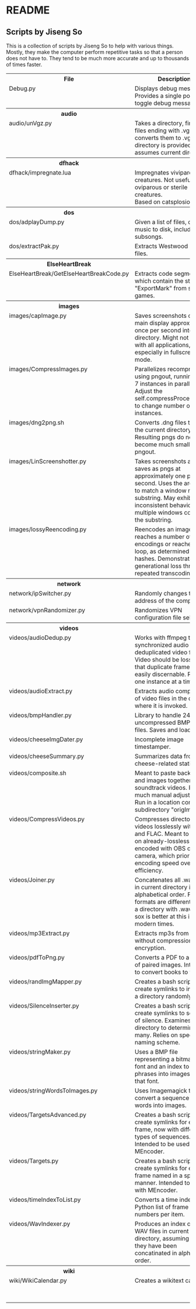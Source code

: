 # README

## Scripts by Jiseng So

This is a collection of scripts by Jiseng So to help with various things. Mostly, they make the computer perform repetitive tasks so that a person does not have to. They tend to be much more accurate and up to thousands of times faster.

<table>
<tr><th>File</th><th>Description</th><th>Dependencies</th><th>Usage</th></tr>
<tr><td>Debug.py</td><td>Displays debug messages. Provides a single point to toggle debug messaging.</td><td></td><td>Import in Python.</td></tr>
<tr><th>audio</th><th colspan=3>Scripts for mostly audio stuff.</th></tr>
<tr><td>audio/unVgz.py</td><td>Takes a directory, finds all files ending with .vgz, converts them to .vgm. If no directory is provided, assumes current directory.</td><td>Depends on gunzip</td><td>unVgz.py {vgzDirectory}</td></tr>
<tr><th>dfhack</th><th colspan=3>Scripts for dfhack to interact with Dwarf Fortress.</th></tr>
<tr><td>dfhack/impregnate.lua</td><td>Impregnates viviparous creatures. Not useful with oviparous or sterile creatures.<br />Based on catsplosion.</td><td>Dwarf Fortress and dfhack</td><td>
<pre>impregnate           If the cursor points at a creature, impregnate it.
impregnate -query    Displays would-be-affected creatures without action.
impregnate -all      Affects all creatures in local site.
impregnate -species  Affects all individuals of the same species as the selected creature.
</pre>
</td></tr>
<tr><th>dos</th><th colspan=3>Utilities which interact with DOS-era files.</th></tr>
<tr><td>dos/adplayDump.py</td><td>Given a list of files, dump all music to disk, including subsongs.</td><td>Linux, adplay, sox</td><td>adplayDump.py -d {outDir} {*inputFiles}</td></tr>
<tr><td>dos/extractPak.py</td><td>Extracts Westwood .PAK files.</td><td>None</td><td>extractPak.py {PAKfile}</td></tr>
<tr><th>ElseHeartBreak</th><th colspan=3>Things for the video game Else: Heart.Break()</th></tr>
<tr><td>ElseHeartBreak/GetElseHeartBreakCode.py</td><td>Extracts code segments which contain the string "ExportMark" from saved games.</td><td>None</td><td>GetElseHeartBreakCode.py {EHBSavedGame}</td></tr>
<tr><th>images</th><th colspan=3>Manipulates images somehow.</th></tr>
<tr><td>images/capImage.py</td><td>Saves screenshots of the main display approximately once per second into a directory. Might not work with all applications, especially in fullscreen mode.</td><td>Windows, Pillow</td><td>capImage.py {basename}</td></tr>
<tr><td>images/CompressImages.py</td><td>Parallelizes recompression using pngout, running up to 7 instances in parallel. Adjust the self.compressProcessesMax to change number of instances.</td><td>pngout</td><td>CompressImages.py {DirectoryWithPngs}</td></tr>
<tr><td>images/dng2png.sh</td><td>Converts .dng files to .png in the current directory. Resulting pngs do not become much smaller with pngout.</td><td>basename, dcraw, pnmtopng, exiftool</td><td>dng2png.sh (no arguments)</td></tr>
<tr><td>images/LinScreenshotter.py</td><td>Takes screenshots and saves as pngs at approximately one per second. Uses the argument to match a window name substring. May exhibit inconsistent behavior if multiple windows contain the substring.</td><td>Linux, xwininfo, imagemagick</td><td>LinScreenshotter.py {WindowNameSubstring}</td></tr>
<tr><td>images/lossyReencoding.py</td><td>Reencodes an image until it reaches a number of encodings or reaches a loop, as determined by file hashes. Demonstrates generational loss through repeated transcoding.</td><td>imagemagick</td><td>lossyReencoding.py {imageFile}</td></tr>
<tr><th>network</th><th colspan=3>Utilities which help perform computer networking operations.</th></tr>
<tr><td>network/ipSwitcher.py</td><td>Randomly changes the IP address of the computer.</td><td>ifconfig, route</td><td>ipSwitcher.py (No arguments)</td></tr>
<tr><td>network/vpnRandomizer.py</td><td>Randomizes VPN configuration file selection.</td><td>None</td><td>vpnRandomizer.py (No arguments)</td></tr>
<tr><th>videos</th><th colspan=3>Scripts which help with making and processing videos.</th></tr>
<tr><td>videos/audioDedup.py</td><td>Works with ffmpeg to create synchronized audio to deduplicated video frames. Video should be lossless so that duplicate frames are easily discernable. Run only one instance at a time.</td><td>Linux, ffmpeg, mkvmerge, mpv.</td><td>audioDedup.py {videoFile}</td></tr>
<tr><td>videos/audioExtract.py</td><td>Extracts audio component of video files in the directory where it is invoked.</td><td>mkvmerge</td><td>audioExtract.py .</td></tr>
<tr><td>videos/bmpHandler.py</td><td>Library to handle 24-bit, uncompressed BMP image files. Saves and loads.</td><td>None</td><td>Import in Python</td></tr>
<tr><td>videos/cheeseImgDater.py</td><td>Incomplete image timestamper.</td><td></td><td></td></tr>
<tr><td>videos/cheeseSummary.py</td><td>Summarizes data from my cheese-related statistics.</td><td></td><td></td></tr>
<tr><td>videos/composite.sh</td><td>Meant to paste backgrounds and images together for soundtrack videos. Requires much manual adjustment. Run in a location containing subdirectory "origImages".</td><td>imagemagick</td><td>composite.sh</td></tr>
<tr><td>videos/CompressVideos.py</td><td>Compresses directory of videos losslessly with VP9 and FLAC. Meant to be used on already-lossless video encoded with OBS or a camera, which prioritize encoding speed over space efficiency.</td><td>ffmpeg, mkvinfo</td><td>CompressVideos.py {directoryOfVideos}</td></tr>
<tr><td>videos/Joiner.py</td><td>Concatenates all .wav files in current directory in alphabetical order. Fails if formats are different. Run in a directory with .wav files. sox is better at this in modern times.</td><td>None</td><td>Joiner.py (No arguments)</td></tr>
<tr><td>videos/mp3Extract.py</td><td>Extracts mp3s from archives without compression or encryption.</td><td>None</td><td>mp3Extract.py (Add information to script)</td></tr>
<tr><td>videos/pdfToPng.py</td><td>Converts a PDF to a series of paired images. Intended to convert books to video.</td><td>Imagemagick, pdfinfo</td><td>pdfToPng.py {PDF_to_convert}</td></tr>
<tr><td>videos/randImgMapper.py</td><td>Creates a bash script to create symlinks to images in a directory randomly.</td><td>None</td><td>randImageMapper.py (Add information to script)</td></tr>
<tr><td>videos/SilenceInserter.py</td><td>Creates a bash script to create symlinks to segments of silence. Examines current directory to determine how many. Relies on specific naming scheme.</td><td>None</td><td>SilenceInserter.py (Add information to script)</td></tr>
<tr><td>videos/stringMaker.py</td><td>Uses a BMP file representing a bitmapped font and an index to convert phrases into images with that font.</td><td>None</td><td>stringMaker.py (Add information to script)</td></tr>
<tr><td>videos/stringWordsToImages.py</td><td>Uses Imagemagick to convert a sequence of words into images.</td><td>Imagemagick</td><td>stringWordsToImages.py (Add information to script)</td></tr>
<tr><td>videos/TargetsAdvanced.py</td><td>Creates a bash script to create symlinks for each frame, now with different types of sequences. Intended to be used with MEncoder.</td><td>None</td><td>TargetsAdvanced.py (Add information to script)</td></tr>
<tr><td>videos/Targets.py</td><td>Creates a bash script to create symlinks for each frame named in a specific manner. Intended to be used with MEncoder.</td><td>None</td><td>Targets.py (Add information to script)</td></tr>
<tr><td>videos/timeIndexToList.py</td><td>Converts a time index into a Python list of frame numbers per item.</td><td>None</td><td>timeIndexToList.py (Add time index to script)</td></tr>
<tr><td>videos/WavIndexer.py</td><td>Produces an index of all WAV files in current directory, assuming that they have been concatinated in alphabetical order.</td><td>None</td><td>WavIndexer.py (No arguments)</td></tr>
<tr><th>wiki</th><th colspan=3>Utilities related to Mediawiki content</th></tr>
<tr><td>wiki/WikiCalendar.py</td><td>Creates a wikitext calendar.</td><td>holidays Python package</td><td>WikiCalendar.py {year} {numericalMonth}</td></tr>
<td></td>
</table>


<style>
td { vertical-align: top; }
</style>